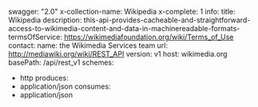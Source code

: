 swagger: "2.0"
x-collection-name: Wikipedia
x-complete: 1
info:
  title: Wikipedia
  description: this-api-provides-cacheable-and-straightforward-access-to-wikimedia-content-and-data-in-machinereadable-formats-
  termsOfService: https://wikimediafoundation.org/wiki/Terms_of_Use
  contact:
    name: the Wikimedia Services team
    url: http://mediawiki.org/wiki/REST_API
  version: v1
host: wikimedia.org
basePath: /api/rest_v1
schemes:
- http
produces:
- application/json
consumes:
- application/json